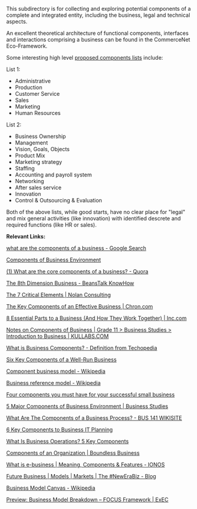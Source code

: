 This subdirectory is for collecting and exploring potential components of a complete and integrated entity, including the business, legal and technical aspects.

An excellent theoretical architecture of functional components, interfaces and interactions comprising a business can be found in the CommerceNet Eco-Framework.  

Some interesting high level [proposed components lists](https://www.quora.com/What-are-the-core-components-of-a-business) include:

List 1: 

* Administrative
* Production
* Customer Service
* Sales
* Marketing
* Human Resources

List 2: 

* Business Ownership
* Management
* Vision, Goals, Objects
* Product Mix
* Marketing strategy
* Staffing
* Accounting and payroll system
* Networking
* After sales service
* Innovation
* Control & Outsourcing & Evaluation

Both of the above lists, while good starts, have no clear place for "legal" and mix general activities (like innovation) with identified descrete and required functions (like HR or sales).

**Relevant Links:**

[what are the components of a business - Google Search](https://www.google.com/search?q=what+are+the+components+of+a+business&rlz=1C5CHFA_enUS800US800&sxsrf=ACYBGNTv9N1mC40VMz2Jd9793XqOQ8mo0g:1578855409663&ei=8WsbXtePKOy0gge-8YHgDw&start=30&sa=N&ved=2ahUKEwiXzODe3v7mAhVsmuAKHb54APw4FBDw0wN6BAgLED8&biw=1280&bih=640)

[Components of Business Environment](http://www.economicsdiscussion.net/business-environment/components-of-business-environment/31805)

[(1) What are the core components of a business? - Quora](https://www.quora.com/What-are-the-core-components-of-a-business)

[The 8th Dimension Business - BeansTalk KnowHow](http://beanstalkknowhow.com/blog/8th-dimension-business/)

[The 7 Critical Elements | Nolan Consulting](https://www.nolancg.com/about/7-critical-elements-of-business-success)

[The Key Components of an Effective Business | Chron.com](https://smallbusiness.chron.com/key-components-effective-business-20806.html)

[8 Essential Parts to a Business (And How They Work Together) | Inc.com](https://www.inc.com/michael-gerber/8-essential-parts-to-a-business-and-how-they-work-together.html)

[Notes on Components of Business | Grade 11 > Business Studies > Introduction to Business | KULLABS.COM](https://www.kullabs.com/classes/subjects/units/lessons/notes/note-detail/2206)

[What is Business Components? - Definition from Techopedia](https://www.techopedia.com/definition/24323/business-components)

[Six Key Components of a Well-Run Business](http://sourcesofinsight.com/six-key-components-of-a-well-run-business/)

[Component business model - Wikipedia](https://en.wikipedia.org/wiki/Component_business_model)

[Business reference model - Wikipedia](https://en.wikipedia.org/wiki/Business_reference_model)

[Four components you must have for your successful small business](https://scalingdeep.com/successful-small-business/)

[5 Major Components of Business Environment | Business Studies](http://www.yourarticlelibrary.com/business-environment/5-major-components-of-business-environment-business-studies/8638)

[What Are The Components of a Business Process? - BUS 141 WIKISITE](https://sites.google.com/site/bus141wikisite/home/chapter-2-business-processes-information-and-decision-making/what-are-the-components-of-a-business-process)

[6 Key Components to Business IT Planning](https://www.lazorpoint.com/insights/key-components-business-it-planning)

[What Is Business Operations? 5 Key Components](https://learn.g2.com/business-operations)

[Components of an Organization | Boundless Business](https://courses.lumenlearning.com/boundless-business/chapter/components-of-an-organization/)

[What is e-business | Meaning, Components & Features - IONOS](https://www.ionos.com/digitalguide/online-marketing/online-sales/what-is-e-business/)

[Future Business | Models | Markets | The #NewEraBiz - Blog](http://www.lumosforbusiness.com/blog/723/02-07-2010/The+Key+Components+of+a+Business+Model)

[Business Model Canvas - Wikipedia](https://en.wikipedia.org/wiki/Business_Model_Canvas)

[Preview: Business Model Breakdown – FOCUS Framework | ExEC](https://thefocusframework.com/lesson/business-model-breakdown-2/)
